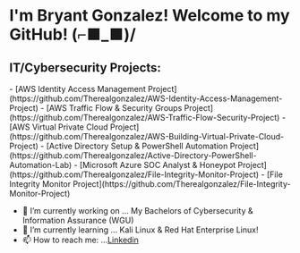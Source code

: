 <h1>I'm Bryant Gonzalez! Welcome to my GitHub! (⌐■_■)/<br/>

<h2> IT/Cybersecurity Projects:</h2>
  - [AWS Identity Access Management Project](https://github.com/Therealgonzalez/AWS-Identity-Access-Management-Project)
  - [AWS Traffic Flow & Security Groups Project](https://github.com/Therealgonzalez/AWS-Traffic-Flow-Security-Project)
  - [AWS Virtual Private Cloud Project](https://github.com/Therealgonzalez/AWS-Building-Virtual-Private-Cloud-Project)
  - [Active Directory Setup & PowerShell Automation Project](https://github.com/Therealgonzalez/Active-Directory-PowerShell-Automation-Lab)
  - [Microsoft Azure SOC Analyst & Honeypot Project](https://github.com/Therealgonzalez/File-Integrity-Monitor-Project)
  - [File Integrity Monitor Project](https://github.com/Therealgonzalez/File-Integrity-Monitor-Project)

- 🔭 I’m currently working on ... My Bachelors of Cybersecurity & Information Assurance (WGU)
- 🌱 I’m currently learning ... Kali Linux & Red Hat Enterprise Linux!  
- 📫 How to reach me: ...<a href="https://www.linkedin.com/in/itsbryant/">Linkedin
